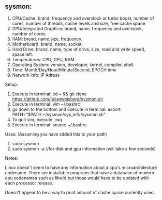 sysmon:
---

1. CPU/Cache:
  brand, frequency and overclock or turbo boost, number of cores,
  number of threads, cache levels and size, free cache space.
2. GPU/Integrated Graphics:
  brand, name, frequency and overclock, number of cores.
3. RAM:
  brand, name,size, frequency.
4. Motherboard:
  brand, name, socket.
5. Hard Drive:
  brand, name, type of drive, size, read and write speed, space left.
6. Temperatures:
  CPU, GPU, RAM.
7. Operating System:
  version, developer, kernel, compiler, shell.
8. Time:
  Month/Day/Hour/Minute/Second, EPOCH time
9. Network Info:
    IP Adress

Setup:
  1. Execute in terminal: cd ~ && git clone https://github.com/julianweisbord/sysmon.git
  2. Execute in terminal: vim ~/.bashrc
  3. go down to the bottom and Execute in terminal: export PATH="$PATH:~/sysmon/sys_info/sysmon.sh"
  4. To quit vim, execute: :wq
  5. Execute in terminal: source ~/.bashrc


Uses:
(Assuming you have added this to your path)
  1. sudo sysmon
  2. sudo sysmon -a //for disk and gpu information (will take a few seconds)

Notes:

Linux doesn't seem to have any information about a cpu's microarchitecture codename.
There are installable programs that have a database of modern cpu codenames such as likwid
 but those would have to be updated with each processor release.

 Doesn't appear to be a way to print amount of cache space currently used.
